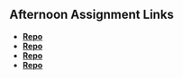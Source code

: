 ## Afternoon Assignment Links

* **[Repo](https://github.com/Levi-T2/vue-playground)**
* **[Repo](https://github.com/Levi-T2/Gifted-vue)**
* **[Repo](https://github.com/Levi-T2/<ASSIGNMENT_REPO>)**
* **[Repo](https://github.com/Levi-T2/<ASSIGNMENT_REPO>)**
